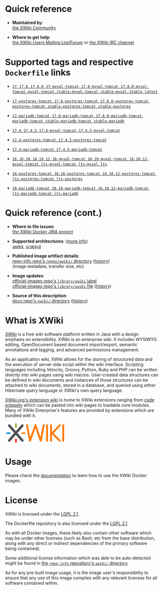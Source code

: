 <!--

********************************************************************************

WARNING:

    DO NOT EDIT "xwiki/README.md"

    IT IS AUTO-GENERATED

    (from the other files in "xwiki/" combined with a set of templates)

********************************************************************************

-->

# Quick reference

-	**Maintained by**:  
	[the XWiki Community](https://github.com/xwiki-contrib/docker-xwiki)

-	**Where to get help**:  
	[the XWiki Users Mailing List/Forum](http://dev.xwiki.org/xwiki/bin/view/Community/MailingLists) or [the XWiki IRC channel](http://dev.xwiki.org/xwiki/bin/view/Community/IRC)

# Supported tags and respective `Dockerfile` links

-	[`17`, `17.8`, `17.8.0`, `17-mysql-tomcat`, `17.8-mysql-tomcat`, `17.8.0-mysql-tomcat`, `mysql-tomcat`, `stable-mysql-tomcat`, `stable-mysql`, `stable`, `latest`](https://github.com/xwiki-contrib/docker-xwiki/blob/2ce93543fbe0ae91515d65b66754ee08d2ed0ebb/17/mysql-tomcat/Dockerfile)

-	[`17-postgres-tomcat`, `17.8-postgres-tomcat`, `17.8.0-postgres-tomcat`, `postgres-tomcat`, `stable-postgres-tomcat`, `stable-postgres`](https://github.com/xwiki-contrib/docker-xwiki/blob/2ce93543fbe0ae91515d65b66754ee08d2ed0ebb/17/postgres-tomcat/Dockerfile)

-	[`17-mariadb-tomcat`, `17.8-mariadb-tomcat`, `17.8.0-mariadb-tomcat`, `mariadb-tomcat`, `stable-mariadb-tomcat`, `stable-mariadb`](https://github.com/xwiki-contrib/docker-xwiki/blob/2ce93543fbe0ae91515d65b66754ee08d2ed0ebb/17/mariadb-tomcat/Dockerfile)

-	[`17.4`, `17.4.5`, `17.4-mysql-tomcat`, `17.4.5-mysql-tomcat`](https://github.com/xwiki-contrib/docker-xwiki/blob/159c502280027ed5edebd0c96b5888b387b466ca/17.4/mysql-tomcat/Dockerfile)

-	[`17.4-postgres-tomcat`, `17.4.5-postgres-tomcat`](https://github.com/xwiki-contrib/docker-xwiki/blob/159c502280027ed5edebd0c96b5888b387b466ca/17.4/postgres-tomcat/Dockerfile)

-	[`17.4-mariadb-tomcat`, `17.4.5-mariadb-tomcat`](https://github.com/xwiki-contrib/docker-xwiki/blob/159c502280027ed5edebd0c96b5888b387b466ca/17.4/mariadb-tomcat/Dockerfile)

-	[`16`, `16.10`, `16.10.12`, `16-mysql-tomcat`, `16.10-mysql-tomcat`, `16.10.12-mysql-tomcat`, `lts-mysql-tomcat`, `lts-mysql`, `lts`](https://github.com/xwiki-contrib/docker-xwiki/blob/78748121cc2e917aa96dd18c45aeb20bc7181d7c/16/mysql-tomcat/Dockerfile)

-	[`16-postgres-tomcat`, `16.10-postgres-tomcat`, `16.10.12-postgres-tomcat`, `lts-postgres-tomcat`, `lts-postgres`](https://github.com/xwiki-contrib/docker-xwiki/blob/78748121cc2e917aa96dd18c45aeb20bc7181d7c/16/postgres-tomcat/Dockerfile)

-	[`16-mariadb-tomcat`, `16.10-mariadb-tomcat`, `16.10.12-mariadb-tomcat`, `lts-mariadb-tomcat`, `lts-mariadb`](https://github.com/xwiki-contrib/docker-xwiki/blob/78748121cc2e917aa96dd18c45aeb20bc7181d7c/16/mariadb-tomcat/Dockerfile)

# Quick reference (cont.)

-	**Where to file issues**:  
	[the XWiki Docker JIRA project](http://jira.xwiki.org/browse/XDOCKER)

-	**Supported architectures**: ([more info](https://github.com/docker-library/official-images#architectures-other-than-amd64))  
	[`amd64`](https://hub.docker.com/r/amd64/xwiki/), [`arm64v8`](https://hub.docker.com/r/arm64v8/xwiki/)

-	**Published image artifact details**:  
	[repo-info repo's `repos/xwiki/` directory](https://github.com/docker-library/repo-info/blob/master/repos/xwiki) ([history](https://github.com/docker-library/repo-info/commits/master/repos/xwiki))  
	(image metadata, transfer size, etc)

-	**Image updates**:  
	[official-images repo's `library/xwiki` label](https://github.com/docker-library/official-images/issues?q=label%3Alibrary%2Fxwiki)  
	[official-images repo's `library/xwiki` file](https://github.com/docker-library/official-images/blob/master/library/xwiki) ([history](https://github.com/docker-library/official-images/commits/master/library/xwiki))

-	**Source of this description**:  
	[docs repo's `xwiki/` directory](https://github.com/docker-library/docs/tree/master/xwiki) ([history](https://github.com/docker-library/docs/commits/master/xwiki))

# What is XWiki

[XWiki](http://xwiki.org) is a free wiki software platform written in Java with a design emphasis on extensibility. XWiki is an enterprise wiki. It includes WYSIWYG editing, OpenDocument based document import/export, semantic annotations and tagging, and advanced permissions management.

As an application wiki, XWiki allows for the storing of structured data and the execution of server side script within the wiki interface. Scripting languages including Velocity, Groovy, Python, Ruby and PHP can be written directly into wiki pages using wiki macros. User-created data structures can be defined in wiki documents and instances of those structures can be attached to wiki documents, stored in a database, and queried using either Hibernate query language or XWiki's own query language.

[XWiki.org's extension wiki](http://extensions.xwiki.org) is home to XWiki extensions ranging from [code snippets](http://snippets.xwiki.org) which can be pasted into wiki pages to loadable core modules. Many of XWiki Enterprise's features are provided by extensions which are bundled with it.

![logo](https://raw.githubusercontent.com/docker-library/docs/6fb07a8dacbad5cc548b87e4c267823a4aa98660/xwiki/logo.png)

# Usage

Please check the [documentation](https://github.com/xwiki-contrib/docker-xwiki/blob/master/README.md) to learn how to use the XWiki Docker images.

# License

XWiki is licensed under the [LGPL 2.1](https://github.com/xwiki-contrib/docker-xwiki/blob/master/LICENSE).

The Dockerfile repository is also licensed under the [LGPL 2.1](https://github.com/xwiki-contrib/docker-xwiki/blob/master/LICENSE).

As with all Docker images, these likely also contain other software which may be under other licenses (such as Bash, etc from the base distribution, along with any direct or indirect dependencies of the primary software being contained).

Some additional license information which was able to be auto-detected might be found in [the `repo-info` repository's `xwiki/` directory](https://github.com/docker-library/repo-info/tree/master/repos/xwiki).

As for any pre-built image usage, it is the image user's responsibility to ensure that any use of this image complies with any relevant licenses for all software contained within.
